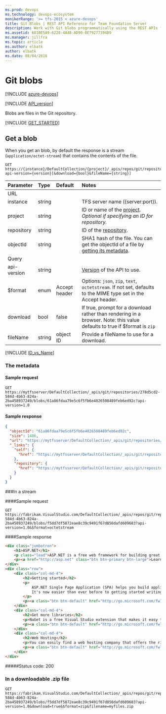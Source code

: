 ```yaml
---
ms.prod: devops
ms.technology: devops-ecosystem
monikerRange: '>= tfs-2015 < azure-devops'
title: Git Blobs | REST API Reference for Team Foundation Server
description: Work with Git blobs programmatically using the REST APIs for Team Foundation Server.
ms.assetid: 681BE5A9-6228-4A4B-AD90-0E79277394B9
ms.manager: jillfra
ms.topic: article
ms.author: elbatk
author: elbatk
ms.date: 08/04/2016
---
```


# Git blobs

[!INCLUDE [azure-devops](../_data/azure-devops-message.md)]

[!INCLUDE [API_version](../_data/version.md)]

Blobs are files in the Git repository.

[!INCLUDE [GET_STARTED](../_data/get-started.md)]

## Get a blob

When you get an blob, by default the response is a stream (`application/octet-stream`) that contains the contents of the file.

```no-highlight
GET https://{instance}/DefaultCollection/{project}/_apis/repos/git/repositories/{repository}/blobs/{objectId}?api-version={version}[&download={bool}&fileName={string}]
```

| Parameter  | Type    | Default   | Notes
|:-----------|:--------|:----------|:-----------------------------------------------------------------------------------------------------------------------------------------
| URL
| instance   | string  |           | TFS server name ({server:port}).
| project    | string  |           | ID or name of the [project](../tfs/projects.md). *Optional if specifying an ID for repository.*
| repository | string  |           | ID of the [repository](./repositories.md).
| objectId   | string  |           | SHA1 hash of the file. You can get the objectId of a file by [getting its metadata](./items.md#afile).
| Query
| api-version| string  |           | [Version](../../concepts/rest-api-versioning.md) of the API to use.
| $format    | enum    | Accept header | Options: ```json```, ```zip```, ```text```, ```octetstream```. If not set, defaults to the MIME type set in the Accept header.
| download   | bool    | false     | If true, prompt for a download rather than rendering in a browser. Note: this value defaults to true if $format is ```zip```
| fileName   | string  | object ID | Provide a fileName to use for a download.

[!INCLUDE [ID_vs_Name](_data/id_or_name.md)]

### The metadata

#### Sample request

```
GET https://mytfsserver/DefaultCollection/_apis/git/repositories/278d5cd2-584d-4b63-824a-2ba458937249/blobs/61a86fdaa79e5c6f5fb6e4026508489feb6ed92c?api-version=1.0
```

#### Sample response

```json
{
  "objectId": "61a86fdaa79e5c6f5fb6e4026508489feb6ed92c",
  "size": 1486,
  "url": "https://mytfsserver/DefaultCollection/_apis/git/repositories/278d5cd2-584d-4b63-824a-2ba458937249/blobs/61a86fdaa79e5c6f5fb6e4026508489feb6ed92c",
  "_links": {
    "self": {
      "href": "https://mytfsserver/DefaultCollection/_apis/git/repositories/278d5cd2-584d-4b63-824a-2ba458937249/blobs/61a86fdaa79e5c6f5fb6e4026508489feb6ed92c"
    },
    "repository": {
      "href": "https://mytfsserver/DefaultCollection/_apis/git/repositories/278d5cd2-584d-4b63-824a-2ba458937249"
    }
  }
}
```


###In a stream

####Sample request
```no-highlight
GET https://fabrikam.VisualStudio.com/DefaultCollection/_apis/repos/git/repositories/278d5cd2-584d-4b63-824a-2ba458937249/blobs/f5dd7df5872eae8c39c9491f67d856dafd609683?api-version=1.0&$format=octetstream
```

####Sample response
```html
<div class="jumbotron">
    <h1>ASP.NET</h1>
    <p class="lead">ASP.NET is a free web framework for building great Web sites and Web applications using HTML, CSS, and JavaScript.</p>
    <p><a href="http://asp.net" class="btn btn-primary btn-large">Learn more &raquo;</a></p>
</div>
<div class="row">
    <div class="col-md-4">
        <h2>Getting started</h2>
        <p>
            ASP.NET Single Page Application (SPA) helps you build applications that include significant client-side interactions using HTML, CSS, and JavaScript.
            It's now easier than ever before to getting started writing highly interactive web applications.
        </p>
        <p><a class="btn btn-default" href="http://go.microsoft.com/fwlink/?LinkId=273732">Learn more &raquo;</a></p>
    </div>
    <div class="col-md-4">
        <h2>Get more libraries</h2>
        <p>NuGet is a free Visual Studio extension that makes it easy to add, remove, and update libraries and tools in Visual Studio projects.</p>
        <p><a class="btn btn-default" href="http://go.microsoft.com/fwlink/?LinkId=301866">Learn more &raquo;</a></p>
    </div>
    <div class="col-md-4">
        <h2>Web Hosting</h2>
        <p>You can easily find a web hosting company that offers the right mix of features and price for your applications.</p>
        <p><a class="btn btn-default" href="http://go.microsoft.com/fwlink/?LinkId=301867">Learn more &raquo;</a></p>
    </div>
</div>
```
#####Status code: 200


### In a downloadable .zip file

```no-highlight
GET https://fabrikam.VisualStudio.com/DefaultCollection/_apis/repos/git/repositories/278d5cd2-584d-4b63-824a-2ba458937249/blobs/f5dd7df5872eae8c39c9491f67d856dafd609683?api-version=1.0&download=true&$format=zip&filename=myfiles.zip
```

